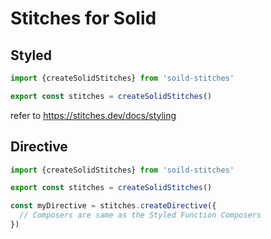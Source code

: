 # Stitches for Solid

## Styled
```typescript
import {createSolidStitches} from 'soild-stitches'

export const stitches = createSolidStitches()
```
refer to https://stitches.dev/docs/styling


## Directive

```typescript
import {createSolidStitches} from 'soild-stitches'

export const stitches = createSolidStitches()

const myDirective = stitches.createDirective({
  // Composers are same as the Styled Function Composers
})
```
